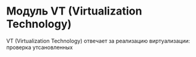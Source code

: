 
# Модуль VT (Virtualization Technology)

VT (Virtualization Technology) отвечает за реализацию виртуализации: проверка утсановленных 
